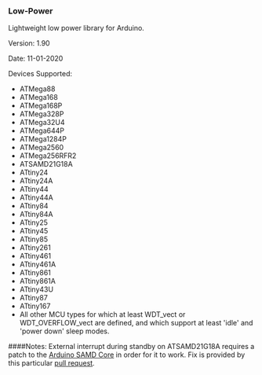 ### Low-Power
Lightweight low power library for Arduino.

Version: 1.90

Date: 11-01-2020

Devices Supported:
* ATMega88
* ATMega168
* ATMega168P
* ATMega328P
* ATMega32U4
* ATMega644P
* ATMega1284P
* ATMega2560
* ATMega256RFR2
* ATSAMD21G18A
* ATtiny24
* ATtiny24A
* ATtiny44
* ATtiny44A
* ATtiny84
* ATtiny84A
* ATtiny25
* ATtiny45
* ATtiny85
* ATtiny261
* ATtiny461
* ATtiny461A
* ATtiny861
* ATtiny861A
* ATtiny43U
* ATtiny87
* ATtiny167
* All other MCU types for which at least WDT\_vect or WDT\_OVERFLOW\_vect
  are defined, and which support at least 'idle' and 'power down' sleep modes.

####Notes:
External interrupt during standby on ATSAMD21G18A requires a patch to the <a href="https://github.com/arduino/ArduinoCore-samd">Arduino SAMD Core</a> in order for it to work. Fix is provided by this particular <a href="https://github.com/arduino/ArduinoCore-samd/pull/90">pull request</a>.
